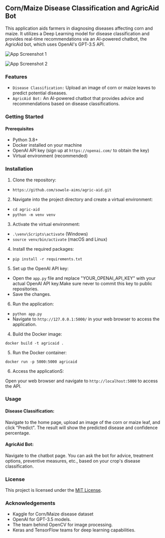 ## Corn/Maize Disease Classification and AgricAid Bot

This application aids farmers in diagnosing diseases affecting corn and maize. It utilizes a Deep Learning model for disease classification and provides real-time recommendations via an AI-powered chatbot, the AgricAid bot, which uses OpenAI's GPT-3.5 API.

![App Screenshot 1](/agric-aid/screenshot/agricaid.png?raw=true "Corn/Maize Disease Classification")

![App Screenshot 2](/agric-aid/screenshot/agricaid1.png?raw=true "AgricAid Bot")  

### Features

- `Disease Classification:` Upload an image of corn or maize leaves to predict potential diseases.
- `AgricAid Bot:` An AI-powered chatbot that provides advice and recommendations based on disease classifications.

### Getting Started

#### Prerequisites

- Python 3.8+
- Docker installed on your machine
- OpenAI API key (sign up at `https://openai.com/` to obtain the key)
- Virtual environment (recommended)

### Installation

1. Clone the repository:

  -  `https://github.com/sowole-aims/agric-aid.git`

2. Navigate into the project directory and create a virtual environment:
- `cd agric-aid`
- `python -m venv venv`

3. Activate the virtual environment:
- `.\venv\Scripts\activate` (Windows)
- `source venv/bin/activate` (macOS and Linux)

4. Install the required packages:
- `pip install -r requirements.txt`

 5. Set up the OpenAI API key:
 - Open the `app.py` file and replace "YOUR_OPENAI_API_KEY" with your actual OpenAI API key.Make sure never to commit this key to public repositories.
- Save the changes.

6. Run the application:

- `python app.py`
- Navigate to `http://127.0.0.1:5000/` in your web browser to access the application.

4. Build the Docker image:

`docker build -t agricaid .`

5. Run the Docker container:

`docker run -p 5000:5000 agricaid`

6. Access the applicationS:

Open your web browser and navigate to `http://localhost:5000` to access the API.


### Usage
#### Disease Classification:
Navigate to the home page, upload an image of the corn or maize leaf, and click "Predict". The result will show the predicted disease and confidence percentage.

#### AgricAid Bot:
Navigate to the chatbot page. You can ask the bot for advice, treatment options, preventive measures, etc., based on your crop's disease classification.

### License

This project is licensed under the [MIT License](https://github.com/sowole-aims/agric-aid/blob/main/LICENSE).

### Acknowledgements
- Kaggle for Corn/Maize disease dataset
- OpenAI for GPT-3.5 models.
- The team behind OpenCV for image processing.
- Keras and TensorFlow teams for deep learning capabilities.